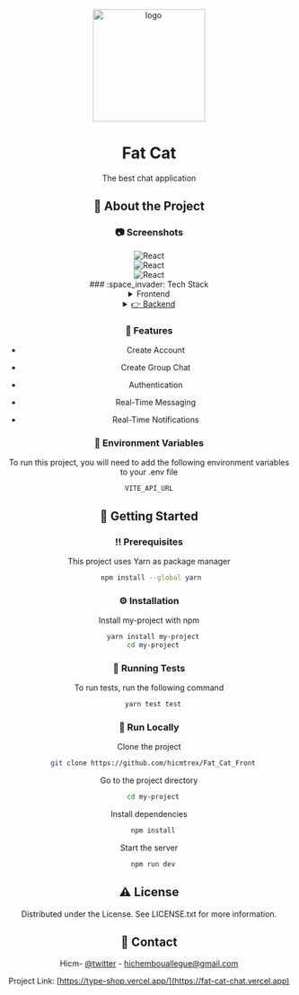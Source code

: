 <div align="center">

  <img src="https://res.cloudinary.com/hicm/image/upload/v1665163475/fat_cat_logo_zfbb7x.png" alt="logo" width="200" height="auto" />
  <h1>Fat Cat </h1>
  
  <p>
    The best chat application
  </p>
  
  <!-- About the Project -->

## :star2: About the Project

<!-- Screenshots -->

### :camera: Screenshots

<div align="center"> 
  <img  alt="React" src="https://res.cloudinary.com/hicm/image/upload/v1665164339/Fat_Cat_-_2022-10-07_18.17.29_hukfzn.png" />
</div>

<div align="center"> 
<img  alt="React" src="https://res.cloudinary.com/hicm/image/upload/v1665164339/Fat_Cat_-_2022-10-07_18.16.03_s9ckgm.png" />
</div>

<div align="center"> 
<img  alt="React" src="https://res.cloudinary.com/hicm/image/upload/v1665164339/Fat_Cat_-_2022-10-07_18.17.01_vyxa9l.png" />
</div>
<!-- TechStack -->
### :space_invader: Tech Stack

<details>
  <summary>Frontend</summary>
  <ul>
   <li><a href="https://www.typescrit.com/">Typescrit</a></li>
    <li><a href="https://nodejs.org/en/">React.js</a></li>
    <li><a href="https://expressjs.com/">Chakra.ui</a></li>
    <li><a href="https://socket.io/docs/v4/typescript">Socket.io.client</a></li>
    <li><a href="https://expressjs.com/">Zustand 🐻</a></li>
    <li><a href="https://vitejs.dev/guide">Vite ⚡</a></li>
  </ul>
</details>

<details>
  <summary><a href="https://github.com/hicmtrex/Fat_Cat_Server">👉 Backend</a></summary>

</details>

<!-- Features -->

### :dart: Features

- Create Account
- Create Group Chat
- Authentication
- Real-Time Messaging

- Real-Time Notifications

<!-- Env Variables -->

### :key: Environment Variables

To run this project, you will need to add the following environment variables to your .env file

`VITE_API_URL`

<!-- Getting Started -->

## :toolbox: Getting Started

<!-- Prerequisites -->

### :bangbang: Prerequisites

This project uses Yarn as package manager

```bash
 npm install --global yarn
```

<!-- Installation -->

### :gear: Installation

Install my-project with npm

```bash
  yarn install my-project
  cd my-project
```

<!-- Running Tests -->

### :test_tube: Running Tests

To run tests, run the following command

```bash
  yarn test test
```

<!-- Run Locally -->

### :running: Run Locally

Clone the project

```bash
  git clone https://github.com/hicmtrex/Fat_Cat_Front
```

Go to the project directory

```bash
  cd my-project
```

Install dependencies

```bash
  npm install
```

Start the server

```bash
  npm run dev
```

<!-- License -->

## :warning: License

Distributed under the License. See LICENSE.txt for more information.

<!-- Contact -->

## :handshake: Contact

Hicm- [@twitter](https://twitter.com/hicmtrex) - hichembouallegue@gmail.com

Project Link: [https://type-shop.vercel.app/](https://fat-cat-chat.vercel.app)
